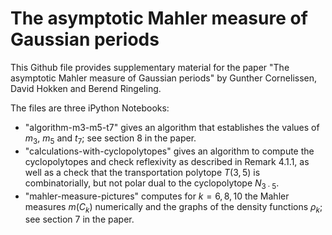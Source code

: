 # The asymptotic Mahler measure of Gaussian periods

This Github file provides supplementary material for the paper "The asymptotic Mahler measure of Gaussian periods" by Gunther Cornelissen, David Hokken and Berend Ringeling.

The files are three iPython Notebooks:
- "algorithm-m3-m5-t7" gives an algorithm that establishes the values of $m_3$, $m_5$ and $t_7$; see section 8 in the paper.
- "calculations-with-cyclopolytopes" gives an algorithm to compute the cyclopolytopes and check reflexivity as described in Remark 4.1.1, as well as a check that the transportation polytope $T(3,5)$ is combinatorially, but not polar dual to the cyclopolytope $N_{3 \cdot 5}$. 
- "mahler-measure-pictures" computes for $k=6,8,10$ the Mahler measures $m(C_k)$ numerically and the graphs of the density functions $\rho_k$; see section 7 in the paper.
